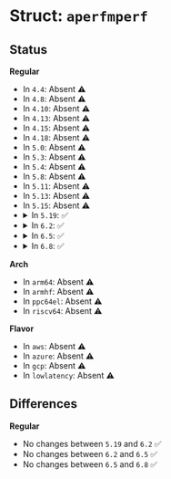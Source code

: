 # Struct: <code>aperfmperf</code>

## Status
<b>Regular</b>
<ul>
<li>
In <code>4.4</code>: Absent ⚠️
</li>
<li>
In <code>4.8</code>: Absent ⚠️
</li>
<li>
In <code>4.10</code>: Absent ⚠️
</li>
<li>
In <code>4.13</code>: Absent ⚠️
</li>
<li>
In <code>4.15</code>: Absent ⚠️
</li>
<li>
In <code>4.18</code>: Absent ⚠️
</li>
<li>
In <code>5.0</code>: Absent ⚠️
</li>
<li>
In <code>5.3</code>: Absent ⚠️
</li>
<li>
In <code>5.4</code>: Absent ⚠️
</li>
<li>
In <code>5.8</code>: Absent ⚠️
</li>
<li>
In <code>5.11</code>: Absent ⚠️
</li>
<li>
In <code>5.13</code>: Absent ⚠️
</li>
<li>
In <code>5.15</code>: Absent ⚠️
</li>
<li>
<details>
<summary>In <code>5.19</code>: ✅</summary>

```c
struct aperfmperf {
    seqcount_t seq;
    long unsigned int last_update;
    u64 acnt;
    u64 mcnt;
    u64 aperf;
    u64 mperf;
};
```
</details>
</li>
<li>
<details>
<summary>In <code>6.2</code>: ✅</summary>

```c
struct aperfmperf {
    seqcount_t seq;
    long unsigned int last_update;
    u64 acnt;
    u64 mcnt;
    u64 aperf;
    u64 mperf;
};
```
</details>
</li>
<li>
<details>
<summary>In <code>6.5</code>: ✅</summary>

```c
struct aperfmperf {
    seqcount_t seq;
    long unsigned int last_update;
    u64 acnt;
    u64 mcnt;
    u64 aperf;
    u64 mperf;
};
```
</details>
</li>
<li>
<details>
<summary>In <code>6.8</code>: ✅</summary>

```c
struct aperfmperf {
    seqcount_t seq;
    long unsigned int last_update;
    u64 acnt;
    u64 mcnt;
    u64 aperf;
    u64 mperf;
};
```
</details>
</li>
</ul>
<b>Arch</b>
<ul>
<li>
In <code>arm64</code>: Absent ⚠️
</li>
<li>
In <code>armhf</code>: Absent ⚠️
</li>
<li>
In <code>ppc64el</code>: Absent ⚠️
</li>
<li>
In <code>riscv64</code>: Absent ⚠️
</li>
</ul>
<b>Flavor</b>
<ul>
<li>
In <code>aws</code>: Absent ⚠️
</li>
<li>
In <code>azure</code>: Absent ⚠️
</li>
<li>
In <code>gcp</code>: Absent ⚠️
</li>
<li>
In <code>lowlatency</code>: Absent ⚠️
</li>
</ul>

## Differences
<b>Regular</b>
<ul>
<li>
No changes between <code>5.19</code> and <code>6.2</code> ✅
</li>
<li>
No changes between <code>6.2</code> and <code>6.5</code> ✅
</li>
<li>
No changes between <code>6.5</code> and <code>6.8</code> ✅
</li>
</ul>
